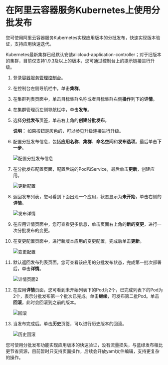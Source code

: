 # 在阿里云容器服务Kubernetes上使用分批发布

您可使用阿里云容器服务Kubernetes实现应用版本的分批发布，快速实现版本验证，支持应用快速迭代。

Kubernetes最新集群已经默认安装alicloud-application-controller；对于旧版本的集群，目前仅支持1.9.3及以上的版本，您可通过控制台上的提示链接进行升级。

1.  登录[容器服务管理控制台](https://cs.console.aliyun.com)。

2.  在控制台左侧导航栏中，单击**集群**。

3.  在集群列表页面中，单击目标集群名称或者目标集群右侧**操作**列下的**详情**。

4.  在集群管理页左侧导航栏中，单击**发布**。

5.  选择**分批发布**页签，单击右上角的**创建分批发布**。

    **说明：** 如果按钮是灰色的，可以参见升级连接进行升级。

6.  配置分批发布信息，包括**应用名称**、**集群**、**命名空间**和**发布选项**。最后单击**下一步**。

    ![配置分批发布信息](https://static-aliyun-doc.oss-cn-hangzhou.aliyuncs.com/assets/img/zh-CN/9295659951/p8982.png)

7.  在分批发布配置页面，配置后端的Pod和Service，最后单击**更新**，创建应用。

    ![更新配置](https://static-aliyun-doc.oss-cn-hangzhou.aliyuncs.com/assets/img/zh-CN/9295659951/p9004.png)

8.  返回发布列表，您可看到下面出现一个应用，状态显示为**未开始**，单击右侧的**详情**。

    ![发布详情](https://static-aliyun-doc.oss-cn-hangzhou.aliyuncs.com/assets/img/zh-CN/0395659951/p9005.png)

9.  在应用详情页面中，您可查看更多信息，单击页面右上角的**新的变更**，进行一次分批发布的变更。

10. 在变更配置页面中，进行新版本应用的变更配置，完成后单击**更新**。

    ![变更配置](https://static-aliyun-doc.oss-cn-hangzhou.aliyuncs.com/assets/img/zh-CN/0395659951/p9011.png)

11. 默认返回发布列表页面，您可查看该应用的分批发布状态，完成第一批次部署后，单击**详情**。

    ![详情页面2](https://static-aliyun-doc.oss-cn-hangzhou.aliyuncs.com/assets/img/zh-CN/0395659951/p9014.png)

12. 在应用**详情**页面，您可看到未开始列表下的Pod为2个，已完成列表下的Pod为2个，表示分批发布第一个批次已完成。单击**继续**，可发布第二批Pod。单击**回滚**，此时会回滚到之前的版本。

    ![回滚](https://static-aliyun-doc.oss-cn-hangzhou.aliyuncs.com/assets/img/zh-CN/0395659951/p9013.png)

13. 当发布完成后。单击**历史**页签，可以进行历史版本的回滚。

    ![历史回滚](https://static-aliyun-doc.oss-cn-hangzhou.aliyuncs.com/assets/img/zh-CN/0395659951/p9015.png)


您可使用分批发布功能实现应用版本的快速验证，没有流量损失，与蓝绿发布相比更节省资源，目前暂时只支持页面操作，后续会开放yaml文件编辑，支持更复杂的操作。

